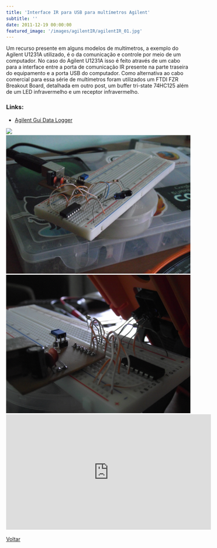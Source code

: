 ```yaml
---
title: 'Interface IR para USB para multímetros Agilent'
subtitle: ''
date: 2011-12-19 00:00:00
featured_image: '/images/agilentIR/agilentIR_01.jpg'
---
```


Um recurso presente em alguns modelos de multímetros, a exemplo do Agilent U1231A utilizado, é o da comunicação e controle por meio de um computador. No caso do Agilent U1231A isso é feito através de um cabo para a interface entre a porta de comunicação IR presente na parte traseira do equipamento e a porta USB do computador. Como alternativa ao cabo comercial para essa série de multímetros foram utilizados um FTDI FZR Breakout Board, detalhada em outro post, um buffer tri-state 74HC125 além de um LED infravermelho e um receptor infravermelho.

### Links:
* [Agilent Gui Data Logger](http://www.home.agilent.com/agilent/editorial.jspx?cc=BR&lc=por&ckey=878442&nid=-536902435.0.00&id=878442)

<div class="gallery" data-columns="3">
	<img src="/images/agilentIR/agilentIR_02.jpg">
	<img src="/images/agilentIR/agilentIR_03.jpg">
	<img src="/images/agilentIR/agilentIR_04.jpg">
</div>

<iframe width="560" height="315" src="https://www.youtube-nocookie.com/embed/AO-UhaVoZJc?controls=0" frameborder="0" allow="accelerometer; autoplay; clipboard-write; encrypted-media; gyroscope; picture-in-picture" allowfullscreen></iframe>

<a href='/' class="button button--large">Voltar</a>